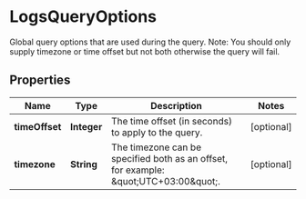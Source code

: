 

# LogsQueryOptions

Global query options that are used during the query. Note: You should only supply timezone or time offset but not both otherwise the query will fail.
## Properties

Name | Type | Description | Notes
------------ | ------------- | ------------- | -------------
**timeOffset** | **Integer** | The time offset (in seconds) to apply to the query. |  [optional]
**timezone** | **String** | The timezone can be specified both as an offset, for example: \&quot;UTC+03:00\&quot;. |  [optional]



